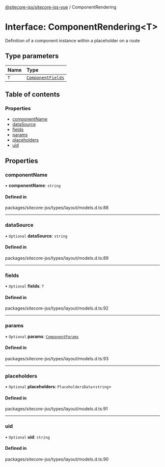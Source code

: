 [@sitecore-jss/sitecore-jss-vue](../README.md) / ComponentRendering

# Interface: ComponentRendering\<T\>

Definition of a component instance within a placeholder on a route

## Type parameters

| Name | Type |
| :------ | :------ |
| `T` | [`ComponentFields`](ComponentFields.md) |

## Table of contents

### Properties

- [componentName](ComponentRendering.md#componentname)
- [dataSource](ComponentRendering.md#datasource)
- [fields](ComponentRendering.md#fields)
- [params](ComponentRendering.md#params)
- [placeholders](ComponentRendering.md#placeholders)
- [uid](ComponentRendering.md#uid)

## Properties

### componentName

• **componentName**: `string`

#### Defined in

packages/sitecore-jss/types/layout/models.d.ts:88

___

### dataSource

• `Optional` **dataSource**: `string`

#### Defined in

packages/sitecore-jss/types/layout/models.d.ts:89

___

### fields

• `Optional` **fields**: `T`

#### Defined in

packages/sitecore-jss/types/layout/models.d.ts:92

___

### params

• `Optional` **params**: [`ComponentParams`](ComponentParams.md)

#### Defined in

packages/sitecore-jss/types/layout/models.d.ts:93

___

### placeholders

• `Optional` **placeholders**: `PlaceholdersData`\<`string`\>

#### Defined in

packages/sitecore-jss/types/layout/models.d.ts:91

___

### uid

• `Optional` **uid**: `string`

#### Defined in

packages/sitecore-jss/types/layout/models.d.ts:90
